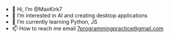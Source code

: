 - 👋 Hi, I’m @MaxKirk7
- 👀 I’m interested in AI and creating desktop applications
- 🌱 I’m currently learning Python, JS
- 📫 How to reach me email 7programmingpractice@gmail.com
